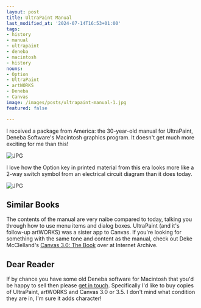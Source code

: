 ```yaml
---
layout: post
title: UltraPaint Manual
last_modified_at: '2024-07-14T16:53+01:00'
tags:
- history
- manual
- ultrapaint
- deneba
- macintosh
- history
nouns:
- Option
- UltraPaint
- artWORKS
- Deneba
- Canvas
image: /images/posts/ultrapaint-manual-1.jpg
featured: false

---
```


I received a package from America: the 30-year-old manual for UltraPaint, Deneba Software's Macintosh graphics program. It doesn't get much more exciting for me than this!

![JPG](https://cdn.gingerbeardman.com/images/posts/ultrapaint-manual-1.jpg)

I love how the Option key in printed material from this era looks more like a 2-way switch symbol from an electrical circuit diagram than it does today.

![JPG](https://cdn.gingerbeardman.com/images/posts/ultrapaint-manual-option-key.jpg)

## Similar Books

The contents of the manual are very naibe compared to today, talking you through how to use menu items and dialog boxes. UltraPaint (and it's follow-up artWORKS) was a sister app to Canvas. If you're looking for something with the same tone and content as the manual, check out Deke McClelland's [Canvas 3.0: The Book](https://archive.org/details/canvas30book00mccl) over at Internet Archive.

## Dear Reader

If by chance you have some old Deneba software for Macintosh that you'd be happy to sell then please [get in touch](https://www.gingerbeardman.com). Specifically I'd like to buy copies of UltraPaint, artWORKS and Canvas 3.0 or 3.5. I don't mind what condition they are in, I'm sure it adds character!